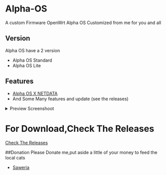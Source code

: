 # Alpha-OS
A custom Firmware OpenWrt Alpha OS Customized from me for you and all
## Version
Alpha OS have a 2 version
- Alpha OS Standard
- Alpha OS Lite
## Features
- [Alpha OS X NETDATA](https://github.com/derisamedia/alpha-os-X-NETDATA)
- And Some Many features and update (see the releases)

<details><summary>Preview Screenshoot</summary>
<p>

![image](https://raw.githubusercontent.com/derisamedia/ALPHA-OS/main/loginpage.png)
  
![image](https://raw.githubusercontent.com/derisamedia/ALPHA-OS/main/home.png)

</p>
</details>

# For Download,Check The Releases
 [Check The Releases](https://github.com/derisamedia/ALPHA-OS/releases)
 
##Donation
Please Donate me,put aside a little of your money to feed the local cats
- [ Saweria ](https://saweria.co/derisamedia)
